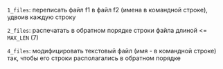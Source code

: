 `1_files`: переписать файл f1 в файл f2 (имена в командной строке), удвоив каждую строку

`2_files`: распечатать в обратном порядке строки файла длиной <= `MAX_LEN` (7)

`4_files`: модифицировать текстовый файл (имя - в командной строке) так, чтобы его строки располагались в обратном порядке